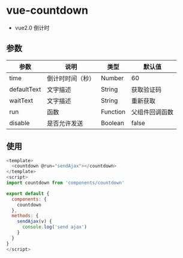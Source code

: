 # vue-countdown
- vue2.0 倒计时

## 参数
参数 | 说明 | 类型 | 默认值
---- |----|---- |----
time | 倒计时时间（秒）  | Number | 60
defaultText | 文字描述  | String | 获取验证码
waitText | 文字描述  | String | 重新获取
run | 函数  | Function | 父组件回调函数
disable | 是否允许发送 | Boolean | false

## 使用
```js
<template>
  <countdown @run="sendAjax"></countdown>
</template>
<script>
import countdown from 'components/countdown'

export default {
  components: {
    countdown
  },
  methods: {
    sendAjax(v) {
      console.log('send ajax')
    }
  }
}
</script>
```

